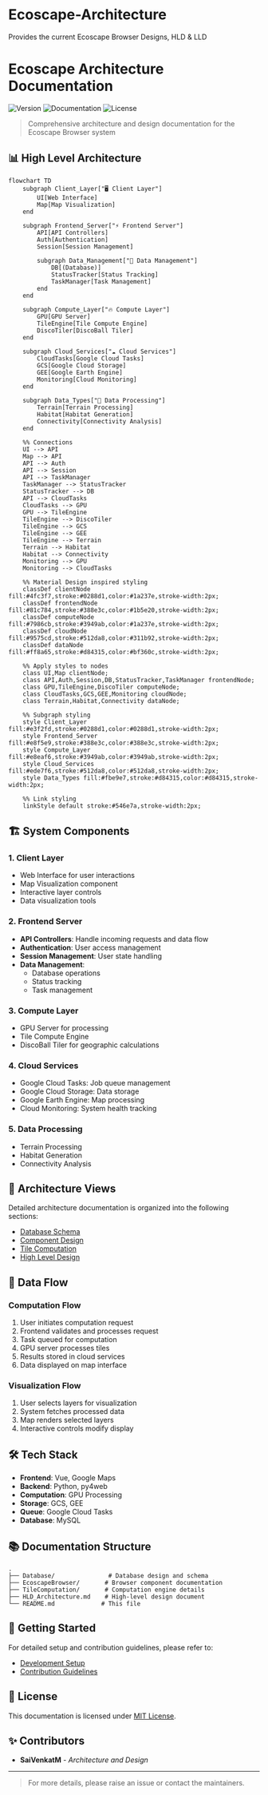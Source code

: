 # Ecoscape-Architecture
Provides the current Ecoscape Browser Designs, HLD &amp; LLD



# Ecoscape Architecture Documentation

![Version](https://img.shields.io/badge/version-1.0.0-blue)
![Documentation](https://img.shields.io/badge/documentation-yes-brightgreen)
![License](https://img.shields.io/badge/license-MIT-green)

> Comprehensive architecture and design documentation for the Ecoscape Browser system

## 📊 High Level Architecture

```mermaid
flowchart TD
    subgraph Client_Layer["🖥️ Client Layer"]
        UI[Web Interface]
        Map[Map Visualization]
    end

    subgraph Frontend_Server["⚡ Frontend Server"]
        API[API Controllers]
        Auth[Authentication]
        Session[Session Management]
        
        subgraph Data_Management["💾 Data Management"]
            DB[(Database)]
            StatusTracker[Status Tracking]
            TaskManager[Task Management]
        end
    end

    subgraph Compute_Layer["🔥 Compute Layer"]
        GPU[GPU Server]
        TileEngine[Tile Compute Engine]
        DiscoTiler[DiscoBall Tiler]
    end

    subgraph Cloud_Services["☁️ Cloud Services"]
        CloudTasks[Google Cloud Tasks]
        GCS[Google Cloud Storage]
        GEE[Google Earth Engine]
        Monitoring[Cloud Monitoring]
    end

    subgraph Data_Types["🔄 Data Processing"]
        Terrain[Terrain Processing]
        Habitat[Habitat Generation]
        Connectivity[Connectivity Analysis]
    end

    %% Connections
    UI --> API
    Map --> API
    API --> Auth
    API --> Session
    API --> TaskManager
    TaskManager --> StatusTracker
    StatusTracker --> DB
    API --> CloudTasks
    CloudTasks --> GPU
    GPU --> TileEngine
    TileEngine --> DiscoTiler
    TileEngine --> GCS
    TileEngine --> GEE
    TileEngine --> Terrain
    Terrain --> Habitat
    Habitat --> Connectivity
    Monitoring --> GPU
    Monitoring --> CloudTasks

    %% Material Design inspired styling
    classDef clientNode fill:#4fc3f7,stroke:#0288d1,color:#1a237e,stroke-width:2px;
    classDef frontendNode fill:#81c784,stroke:#388e3c,color:#1b5e20,stroke-width:2px;
    classDef computeNode fill:#7986cb,stroke:#3949ab,color:#1a237e,stroke-width:2px;
    classDef cloudNode fill:#9575cd,stroke:#512da8,color:#311b92,stroke-width:2px;
    classDef dataNode fill:#ff8a65,stroke:#d84315,color:#bf360c,stroke-width:2px;

    %% Apply styles to nodes
    class UI,Map clientNode;
    class API,Auth,Session,DB,StatusTracker,TaskManager frontendNode;
    class GPU,TileEngine,DiscoTiler computeNode;
    class CloudTasks,GCS,GEE,Monitoring cloudNode;
    class Terrain,Habitat,Connectivity dataNode;

    %% Subgraph styling
    style Client_Layer fill:#e3f2fd,stroke:#0288d1,color:#0288d1,stroke-width:2px;
    style Frontend_Server fill:#e8f5e9,stroke:#388e3c,color:#388e3c,stroke-width:2px;
    style Compute_Layer fill:#e8eaf6,stroke:#3949ab,color:#3949ab,stroke-width:2px;
    style Cloud_Services fill:#ede7f6,stroke:#512da8,color:#512da8,stroke-width:2px;
    style Data_Types fill:#fbe9e7,stroke:#d84315,color:#d84315,stroke-width:2px;

    %% Link styling
    linkStyle default stroke:#546e7a,stroke-width:2px;
```

## 🏗 System Components

### 1. Client Layer
- Web Interface for user interactions
- Map Visualization component
- Interactive layer controls
- Data visualization tools

### 2. Frontend Server
- **API Controllers**: Handle incoming requests and data flow
- **Authentication**: User access management
- **Session Management**: User state handling
- **Data Management**:
  - Database operations
  - Status tracking
  - Task management

### 3. Compute Layer
- GPU Server for processing
- Tile Compute Engine
- DiscoBall Tiler for geographic calculations

### 4. Cloud Services
- Google Cloud Tasks: Job queue management
- Google Cloud Storage: Data storage
- Google Earth Engine: Map processing
- Cloud Monitoring: System health tracking

### 5. Data Processing
- Terrain Processing
- Habitat Generation
- Connectivity Analysis

## 📐 Architecture Views

Detailed architecture documentation is organized into the following sections:

- [Database Schema](./Database/README.md)
- [Component Design](./EcoscapeBrowser/README.md)
- [Tile Computation](./TileComputation/README.md)
- [High Level Design](./HLD_Architecture.md)

## 🔄 Data Flow

### Computation Flow
1. User initiates computation request
2. Frontend validates and processes request
3. Task queued for computation
4. GPU server processes tiles
5. Results stored in cloud services
6. Data displayed on map interface

### Visualization Flow
1. User selects layers for visualization
2. System fetches processed data
3. Map renders selected layers
4. Interactive controls modify display

## 🛠 Tech Stack

- **Frontend**: Vue, Google Maps
- **Backend**: Python, py4web
- **Computation**: GPU Processing
- **Storage**: GCS, GEE
- **Queue**: Google Cloud Tasks
- **Database**: MySQL

## 📚 Documentation Structure

```
.
├── Database/               # Database design and schema
├── EcoscapeBrowser/       # Browser component documentation
├── TileComputation/       # Computation engine details
├── HLD_Architecture.md    # High-level design document
└── README.md             # This file
```

## 🚀 Getting Started

For detailed setup and contribution guidelines, please refer to:
- [Development Setup](./EcoscapeBrowser/setup.md)
- [Contribution Guidelines](./CONTRIBUTING.md)

## 📝 License

This documentation is licensed under [MIT License](LICENSE).

## ✨ Contributors

- **SaiVenkatM** - *Architecture and Design*

---

> For more details, please raise an issue or contact the maintainers.
